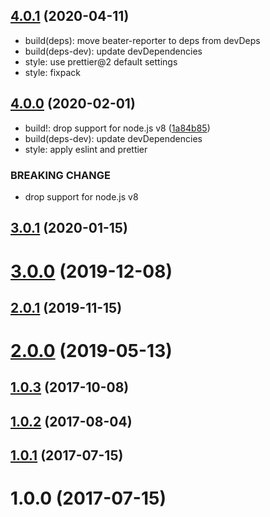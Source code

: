 ## [4.0.1](https://github.com/bouzuya/beater-tap-reporter/compare/v4.0.0...v4.0.1) (2020-04-11)

* build(deps): move beater-reporter to deps from devDeps
* build(deps-dev): update devDependencies
* style: use prettier@2 default settings
* style: fixpack

## [4.0.0](https://github.com/bouzuya/beater-tap-reporter/compare/v3.0.1...v4.0.0) (2020-02-01)

* build!: drop support for node.js v8 ([1a84b85](https://github.com/bouzuya/beater-tap-reporter/commit/1a84b85))
* build(deps-dev): update devDependencies
* style: apply eslint and prettier

### BREAKING CHANGE

* drop support for node.js v8


## [3.0.1](https://github.com/bouzuya/beater-tap-reporter/compare/v3.0.0...v3.0.1) (2020-01-15)



# [3.0.0](https://github.com/bouzuya/beater-tap-reporter/compare/v2.0.1...v3.0.0) (2019-12-08)



## [2.0.1](https://github.com/bouzuya/beater-tap-reporter/compare/v2.0.0...v2.0.1) (2019-11-15)



# [2.0.0](https://github.com/bouzuya/beater-tap-reporter/compare/1.0.3...v2.0.0) (2019-05-13)



## [1.0.3](https://github.com/bouzuya/beater-tap-reporter/compare/1.0.2...1.0.3) (2017-10-08)



## [1.0.2](https://github.com/bouzuya/beater-tap-reporter/compare/1.0.1...1.0.2) (2017-08-04)



## [1.0.1](https://github.com/bouzuya/beater-tap-reporter/compare/1.0.0...1.0.1) (2017-07-15)



# 1.0.0 (2017-07-15)



